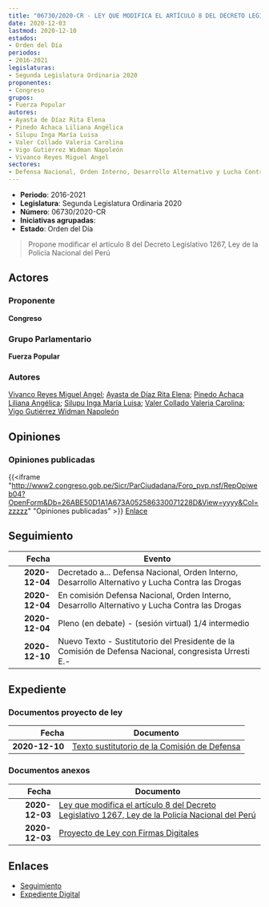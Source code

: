 ```yaml
---
title: "06730/2020-CR - LEY QUE MODIFICA EL ARTÍCULO 8 DEL DECRETO LEGISLATIVO 1267, LEY DE LA POLICÍA NACIONAL DEL PERÚ"
date: 2020-12-03
lastmod: 2020-12-10
estados:
- Orden del Día
periodos:
- 2016-2021
legislaturas:
- Segunda Legislatura Ordinaria 2020
proponentes:
- Congreso
grupos:
- Fuerza Popular
autores:
- Ayasta de Díaz Rita Elena
- Pinedo Achaca Liliana Angélica
- Silupu Inga María Luisa
- Valer Collado Valeria Carolina
- Vigo Gutiérrez Widman Napoleón
- Vivanco Reyes Miguel Angel
sectores:
- Defensa Nacional, Orden Interno, Desarrollo Alternativo y Lucha Contra las Drogas
---
```

- **Periodo**: 2016-2021
- **Legislatura**: Segunda Legislatura Ordinaria 2020
- **Número**: 06730/2020-CR
- **Iniciativas agrupadas**: 
- **Estado**: Orden del Día

> Propone modificar el artículo 8 del Decreto Legislativo 1267, Ley de la Policía Nacional del Perú


## Actores

### Proponente

**Congreso**

### Grupo Parlamentario

**Fuerza Popular**

### Autores

[Vivanco Reyes Miguel Angel](mailto:mailto:mvivanco@congreso.gob.pe); [Ayasta de Díaz Rita Elena](mailto:mailto:rayasta@congreso.gob.pe); [Pinedo Achaca Liliana Angélica](mailto:mailto:lpinedoa@congreso.gob.pe); [Silupu Inga María Luisa](mailto:mailto:msilupu@congreso.gob.pe); [Valer Collado Valeria Carolina](mailto:mailto:vvaler@congreso.gob.pe); [Vigo Gutiérrez Widman Napoleón](mailto:mailto:wvigo@congreso.gob.pe)

## Opiniones

### Opiniones publicadas

{{<iframe "http://www2.congreso.gob.pe/Sicr/ParCiudadana/Foro_pvp.nsf/RepOpiweb04?OpenForm&Db=26ABE50D1A1A673A052586330071228D&View=yyyy&Col=zzzzz" "Opiniones publicadas" >}}
[Enlace](http://www2.congreso.gob.pe/Sicr/ParCiudadana/Foro_pvp.nsf/RepOpiweb04?OpenForm&Db=26ABE50D1A1A673A052586330071228D&View=yyyy&Col=zzzzz)


## Seguimiento

| Fecha | Evento |
|------:|--------|
| **2020-12-04** | Decretado a... Defensa Nacional, Orden Interno, Desarrollo Alternativo y Lucha Contra las Drogas |
| **2020-12-04** | En comisión Defensa Nacional, Orden Interno, Desarrollo Alternativo y Lucha Contra las Drogas |
| **2020-12-04** | Pleno (en debate) - (sesión virtual) 1/4 intermedio |
| **2020-12-10** | Nuevo Texto - Sustitutorio del Presidente de la Comisión de Defensa Nacional, congresista Urresti E.- |

## Expediente

### Documentos proyecto de ley

| Fecha | Documento |
|------:|-----------|
| **2020-12-10** | [Texto sustitutorio de la Comisión de Defensa](http://www.leyes.congreso.gob.pe/Documentos/2016_2021/Texto_Sustitutorio/Proyectos_de_Ley/TS06730-20201210.pdf) |

### Documentos anexos

| Fecha | Documento |
|------:|-----------|
| **2020-12-03** | [Ley que modifica el artículo 8 del Decreto Legislativo 1267, Ley de la Policía Nacional del Perú](https://leyes.congreso.gob.pe/Documentos/2016_2021/Proyectos_de_Ley_y_de_Resoluciones_Legislativas/PL06730-20201203.pdf) |
| **2020-12-03** | [Proyecto de Ley con Firmas Digitales](https://leyes.congreso.gob.pe/Documentos/2016_2021/Proyectos_de_Ley_y_de_Resoluciones_Legislativas/Proyectos_Firmas_digitales/PL06730.pdf) |

## Enlaces

- [Seguimiento](http://www2.congreso.gob.pe/Sicr/TraDocEstProc/CLProLey2016.nsf/f7fff46988ca05b1052578e100829cc7/e87351e09346e0a80525863300764293?OpenDocument)
- [Expediente Digital](http://www2.congreso.gob.pe/Sicr/TraDocEstProc/Expvirt_2011.nsf/visbusqptramdoc1621/06730?opendocument)

